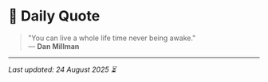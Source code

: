 # 📜 Daily Quote

> "You can live a whole life time never being awake."  
> — **Dan Millman**

---

_Last updated: 24 August 2025 ⏳_
